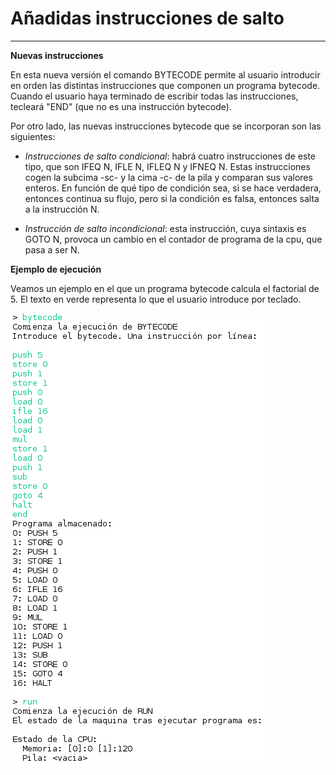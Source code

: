 <!--Creado por Jonathan Carrero -->

**Añadidas instrucciones de salto**
==============
----------

**Nuevas instrucciones**

En esta nueva versión el comando BYTECODE permite al usuario introducir en orden las distintas instrucciones que componen un programa bytecode. Cuando el usuario haya terminado de escribir todas las instrucciones, tecleará "END" (que no es una instrucción bytecode).

Por otro lado, las nuevas instrucciones bytecode que se incorporan son las siguientes:

- *Instrucciones de salto condicional*: habrá cuatro instrucciones de este tipo, que son IFEQ N, IFLE N, IFLEQ N y IFNEQ N. Estas instrucciones cogen la subcima -sc- y la cima -c- de la pila y comparan sus valores enteros. En función de qué tipo de condición sea, si se hace verdadera, entonces continua su flujo, pero si la condición es falsa, entonces salta a la instrucción N.

- *Instrucción de salto incondicional*: esta instrucción, cuya sintaxis es GOTO N, provoca un cambio en el contador de programa de la cpu, que pasa a ser N.

**Ejemplo de ejecución**

Veamos un ejemplo en el que un programa bytecode calcula el factorial de 5. El texto en verde representa lo que el usuario introduce por teclado.

![enter image description here](https://github.com/Joncarre/Java-language/blob/master/Programaci%C3%B3n%20en%20Java/M%C3%A1quina%20Virtual/images/2_1.png)
